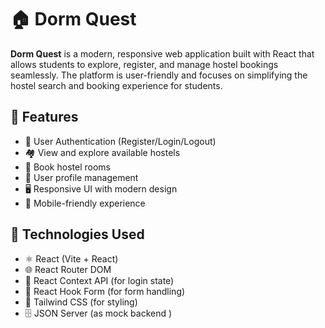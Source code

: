 # 🏠 Dorm Quest

**Dorm Quest** is a modern, responsive web application built with React that allows students to explore, register, and manage hostel bookings seamlessly. The platform is user-friendly and focuses on simplifying the hostel search and booking experience for students.

## 🚀 Features

- 🔐 User Authentication (Register/Login/Logout)
- 🏘️ View and explore available hostels
- 📅 Book hostel rooms
- 👤 User profile management
- 🖥️ Responsive UI with modern design
- 📱 Mobile-friendly experience

## 🎯 Technologies Used

- ⚛️ React (Vite + React)
- 🌐 React Router DOM
- 🧠 React Context API (for login state)
- 🎯 React Hook Form (for form handling)
- 💅 Tailwind CSS (for styling)
- 🗄️ JSON Server (as mock backend )

 

